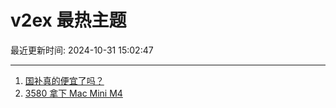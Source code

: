 # v2ex 最热主题

最近更新时间: 2024-10-31 15:02:47

--- 
1. [国补真的便宜了吗？](https://www.v2ex.com/t/1085159) 
2. [3580 拿下 Mac Mini M4](https://www.v2ex.com/t/1085195) 
